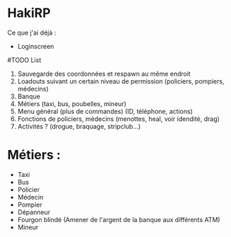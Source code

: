 # HakiRP

Ce que j'ai déjà :

- Loginscreen


#TODO List

1. Sauvegarde des coordonnées et respawn au même endroit
2. Loadouts suivant un certain niveau de permission (policiers, pompiers, médecins)
3. Banque
4. Métiers (taxi, bus, poubelles, mineur)
5. Menu général (plus de commandes) (ID, téléphone, actions)
6. Fonctions de policiers, médecins (menottes, heal, voir idendité, drag)
7. Activités ? (drogue, braquage, stripclub...)



# Métiers :

- Taxi
- Bus
- Policier
- Médecin
- Pompier
- Dépanneur
- Fourgon blindé (Amener de l'argent de la banque aux différents ATM)
- Mineur
